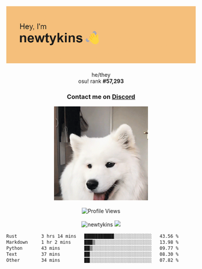 <div align="center">
    <p>
        <h2>
            <img src="banner.png" alt="✨ Hey, I'm newt!">
        </h2>
        <p>
			he/they <br>
			osu! rank <strong>#<!--osu-global-rank-->57,293<!--osu-global-rank--></strong>
		</p>
		<h3>Contact me on <a href="https://discord.gg/brEhN5Y7YK">Discord</a></h3>
    </p>
    <img src="dog.gif" height="250"><br><br>
    <img src="https://komarev.com/ghpvc/?username=newtykins&style=flat-square&color=000000" alt="Profile Views">
    <br><br>
</div>

<div align="center">
	<img src="https://github-readme-stats.vercel.app/api?username=newtykins&show_icons=true&locale=en&theme=dark&hide_border=true&count_private=true&custom_title=My%20Stats&line_height=25" alt="newtykins" width="420">
    <img src="https://github-readme-streak-stats.herokuapp.com?user=newtykins&hide_border=true&date_format=M%20j%5B%2C%20Y%5D&theme=dark" width="420">
</div>

<!--START_SECTION:waka-->

```text
Rust         3 hrs 14 mins   ███████████░░░░░░░░░░░░░░   43.56 %
Markdown     1 hr 2 mins     ███▒░░░░░░░░░░░░░░░░░░░░░   13.98 %
Python       43 mins         ██▒░░░░░░░░░░░░░░░░░░░░░░   09.77 %
Text         37 mins         ██░░░░░░░░░░░░░░░░░░░░░░░   08.30 %
Other        34 mins         ██░░░░░░░░░░░░░░░░░░░░░░░   07.82 %
```

<!--END_SECTION:waka-->
